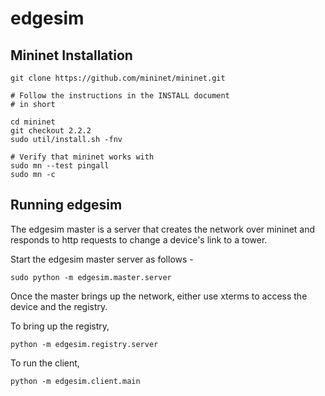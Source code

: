 # edgesim

## Mininet Installation

```
git clone https://github.com/mininet/mininet.git

# Follow the instructions in the INSTALL document
# in short

cd mininet
git checkout 2.2.2
sudo util/install.sh -fnv

# Verify that mininet works with
sudo mn --test pingall
sudo mn -c
```

## Running edgesim

The edgesim master is a server that creates the network over mininet
and responds to http requests to change a device's link to a tower.

Start the edgesim master server as follows - 

```
sudo python -m edgesim.master.server
```

Once the master brings up the network, either use xterms to access the
device and the registry.

To bring up the registry,

```
python -m edgesim.registry.server
```

To run the client,

```
python -m edgesim.client.main
```
